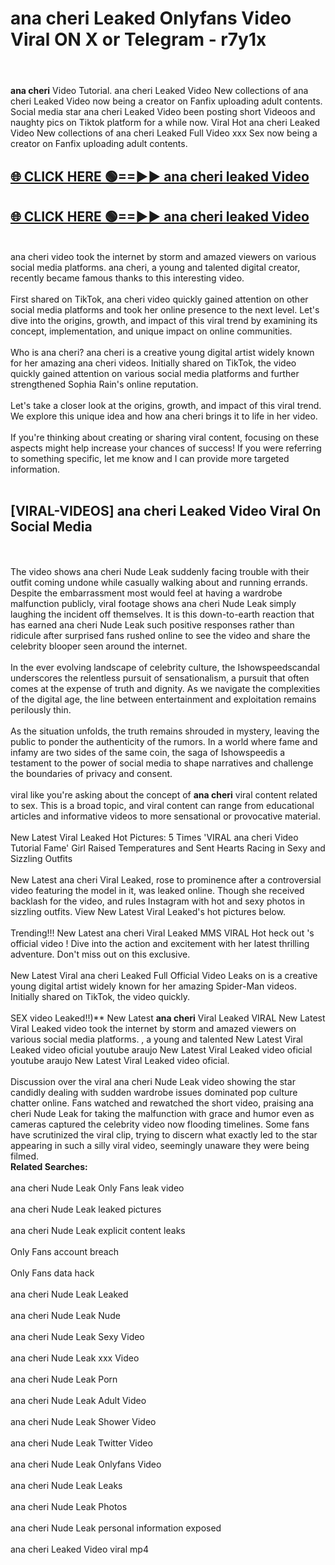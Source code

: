 <h1> ana cheri Leaked Onlyfans Video Viral ON X or Telegram - r7y1x </h1>

# 
<br>
<strong>ana cheri</strong> Video Tutorial. ana cheri Leaked Video New collections of  ana cheri Leaked Video now being a creator on Fanfix uploading adult contents. Social media star ana cheri Leaked Video been posting short Videoos and naughty pics on Tiktok platform for a while now. Viral Hot ana cheri Leaked Video New collections of ana cheri Leaked Full Video xxx Sex now being a creator on Fanfix uploading adult contents.
<br>

## [🌐 CLICK HERE 🟢==►► ana cheri leaked Video ](https://onlyclips.site?title=ana_cheri&ref=git)


## [🌐 CLICK HERE 🟢==►► ana cheri leaked Video ](https://onlyclips.site?title=ana_cheri&ref=git)

<br>
ana cheri video took the internet by storm and amazed viewers on various social media platforms. ana cheri, a young and talented digital creator, recently became famous thanks to this interesting video.
<br><br>
First shared on TikTok, ana cheri video quickly gained attention on other social media platforms and took her online presence to the next level. Let's dive into the origins, growth, and impact of this viral trend by examining its concept, implementation, and unique impact on online communities.
<br><br>
Who is ana cheri? ana cheri is a creative young digital artist widely known for her amazing ana cheri videos. Initially shared on TikTok, the video quickly gained attention on various social media platforms and further strengthened Sophia Rain's online reputation.
<br><br>
Let's take a closer look at the origins, growth, and impact of this viral trend. We explore this unique idea and how ana cheri brings it to life in her video.
<br><br>
If you're thinking about creating or sharing viral content, focusing on these aspects might help increase your chances of success! If you were referring to something specific, let me know and I can provide more targeted information.
<br><br>
<h2>[VIRAL-VIDEOS] ana cheri Leaked Video Viral On Social Media</h2>
<br><br>
The video shows ana cheri Nude Leak suddenly facing trouble with their outfit coming undone while casually walking about and running errands. Despite the embarrassment most would feel at having a wardrobe malfunction publicly, viral footage shows ana cheri Nude Leak simply laughing the incident off themselves. It is this down-to-earth reaction that has earned ana cheri Nude Leak such positive responses rather than ridicule after surprised fans rushed online to see the video and share the celebrity blooper seen around the internet.
<br><br>
In the ever evolving landscape of celebrity culture, the Ishowspeedscandal underscores the relentless pursuit of sensationalism, a pursuit that often comes at the expense of truth and dignity. As we navigate the complexities of the digital age, the line between entertainment and exploitation remains perilously thin.
<br><br>
As the situation unfolds, the truth remains shrouded in mystery, leaving the public to ponder the authenticity of the rumors. In a world where fame and infamy are two sides of the same coin, the saga of Ishowspeedis a testament to the power of social media to shape narratives and challenge the boundaries of privacy and consent.
<br><br>
viral like you're asking about the concept of <strong>ana cheri</strong> viral content related to sex. This is a broad topic, and viral content can range from educational articles and informative videos to more sensational or provocative material.
<br><br>
New Latest Viral Leaked Hot Pictures: 5 Times 'VIRAL ana cheri Video Tutorial Fame' Girl Raised Temperatures and Sent Hearts Racing in Sexy and Sizzling Outfits
<br><br>
New Latest ana cheri Viral Leaked, rose to prominence after a controversial video featuring the model in it, was leaked online. Though she received backlash for the video, and rules Instagram with hot and sexy photos in sizzling outfits. View New Latest Viral Leaked's hot pictures below.
<br><br>
Trending!!! New Latest ana cheri Viral Leaked MMS VIRAL Hot heck out 's official video ! Dive into the action and excitement with her latest thrilling adventure. Don't miss out on this exclusive.
<br><br>
New Latest Viral ana cheri Leaked Full Official Video Leaks on  is a creative young digital artist widely known for her amazing Spider-Man videos. Initially shared on TikTok, the video quickly.
<br><br>
SEX video Leaked!!)** New Latest <strong>ana cheri</strong> Viral Leaked VIRAL New Latest Viral Leaked video took the internet by storm and amazed viewers on various social media platforms. , a young and talented New Latest Viral Leaked video oficial youtube araujo New Latest Viral Leaked video oficial youtube araujo New Latest Viral Leaked video oficial.
<br><br>
Discussion over the viral ana cheri Nude Leak video showing the star candidly dealing with sudden wardrobe issues dominated pop culture chatter online. Fans watched and rewatched the short video, praising ana cheri Nude Leak for taking the malfunction with grace and humor even as cameras captured the celebrity video now flooding timelines. Some fans have scrutinized the viral clip, trying to discern what exactly led to the star appearing in such a silly viral video, seemingly unaware they were being filmed.
<br>
<strong>Related Searches:</strong>
<br><br>
ana cheri Nude Leak Only Fans leak video
<br><br>
ana cheri Nude Leak leaked pictures
<br><br>
ana cheri Nude Leak explicit content leaks
<br><br>
Only Fans account breach
<br><br>
Only Fans data hack
<br><br>
ana cheri Nude Leak Leaked
<br><br>
ana cheri Nude Leak Nude
<br><br>
ana cheri Nude Leak Sexy Video
<br><br>
ana cheri Nude Leak xxx Video
<br><br>
ana cheri Nude Leak Porn
<br><br>
ana cheri Nude Leak Adult Video
<br><br>
ana cheri Nude Leak Shower Video
<br><br>
ana cheri Nude Leak Twitter Video
<br><br>
ana cheri Nude Leak Onlyfans Video
<br><br>
ana cheri Nude Leak Leaks
<br><br>
ana cheri Nude Leak Photos
<br><br>
ana cheri Nude Leak personal information exposed
<br><br>
ana cheri Leaked Video viral mp4